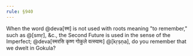 ```yaml
---
rule: §940
---
```


When the word @deva[स्म] is not used with roots meaning "to remember," such as @[smṛ], &c., the Second Future is used in the sense of the Imperfect; @deva[स्मरसि कृष्ण गोकुले वत्स्यामः] @[kṛṣṇa], do you remember that we dwelt in Gokula?